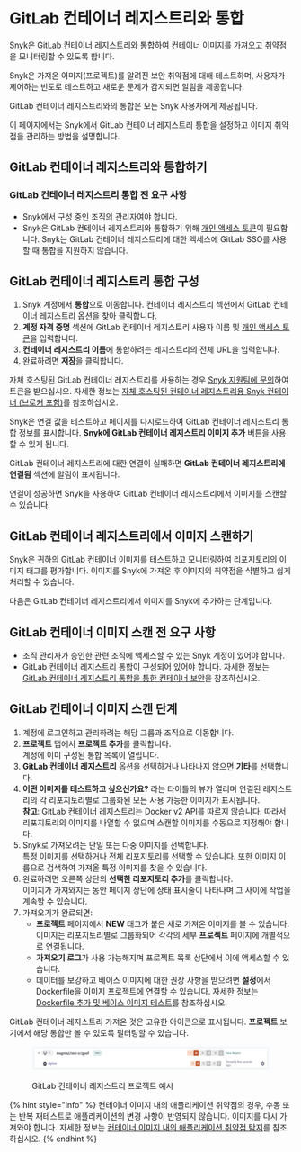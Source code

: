 # GitLab 컨테이너 레지스트리와 통합

Snyk은 GitLab 컨테이너 레지스트리와 통합하여 컨테이너 이미지를 가져오고 취약점을 모니터링할 수 있도록 합니다.

Snyk은 가져온 이미지(프로젝트)를 알려진 보안 취약점에 대해 테스트하며, 사용자가 제어하는 빈도로 테스트하고 새로운 문제가 감지되면 알림을 제공합니다.

GitLab 컨테이너 레지스트리와의 통합은 모든 Snyk 사용자에게 제공됩니다.

이 페이지에서는 Snyk에서 GitLab 컨테이너 레지스트리 통합을 설정하고 이미지 취약점을 관리하는 방법을 설명합니다.

## GitLab 컨테이너 레지스트리와 통합하기

### **GitLab 컨테이너 레지스트리 통합 전 요구 사항**

* Snyk에서 구성 중인 조직의 관리자여야 합니다.
* Snyk은 GitLab 컨테이너 레지스트리와 통합하기 위해 [개인 액세스 토큰](https://docs.gitlab.com/ee/user/profile/personal_access_tokens.html)이 필요합니다. Snyk는 GitLab 컨테이너 레지스트리에 대한 액세스에 GitLab SSO를 사용할 때 통합을 지원하지 않습니다.

## **GitLab 컨테이너 레지스트리 통합 구성**

1. Snyk 계정에서 **통합**으로 이동합니다. 컨테이너 레지스트리 섹션에서 GitLab 컨테이너 레지스트리 옵션을 찾아 클릭합니다.
2. **계정 자격 증명** 섹션에 GitLab 컨테이너 레지스트리 사용자 이름 및 [개인 액세스 토큰](https://docs.gitlab.com/ee/user/profile/personal_access_tokens.html)을 입력합니다.
3. **컨테이너 레지스트리 이름**에 통합하려는 레지스트리의 전체 URL을 입력합니다.
4. 완료하려면 **저장**을 클릭합니다.

자체 호스팅된 GitLab 컨테이너 레지스트리를 사용하는 경우 [Snyk 지원팀에 문의](https://support.snyk.io/)하여 토큰을 받으십시오. 자세한 정보는 [자체 호스팅된 컨테이너 레지스트리용 Snyk 컨테이너 (브로커 포함)](../../../enterprise-setup/snyk-broker/snyk-broker-container-registry-agent/integrate-with-self-hosted-container-registries-broker.md)를 참조하십시오.

Snyk은 연결 값을 테스트하고 페이지를 다시로드하여 GitLab 컨테이너 레지스트리 통합 정보를 표시합니다. **Snyk에 GitLab 컨테이너 레지스트리 이미지 추가** 버튼을 사용할 수 있게 됩니다.

GitLab 컨테이너 레지스트리에 대한 연결이 실패하면 **GitLab 컨테이너 레지스트리에 연결됨** 섹션에 알림이 표시됩니다.

연결이 성공하면 Snyk을 사용하여 GitLab 컨테이너 레지스트리에서 이미지를 스캔할 수 있습니다.

## GitLab 컨테이너 레지스트리에서 이미지 스캔하기

Snyk은 귀하의 GitLab 컨테이너 이미지를 테스트하고 모니터링하여 리포지토리의 이미지 태그를 평가합니다. 이미지를 Snyk에 가져온 후 이미지의 취약점을 식별하고 쉽게 처리할 수 있습니다.

다음은 GitLab 컨테이너 레지스트리에서 이미지를 Snyk에 추가하는 단계입니다.

## **GitLab 컨테이너 이미지 스캔 전 요구 사항**

* 조직 관리자가 승인한 관련 조직에 액세스할 수 있는 Snyk 계정이 있어야 합니다.
* GitLab 컨테이너 레지스트리 통합이 구성되어 있어야 합니다. 자세한 정보는 [GitLab 컨테이너 레지스트리 통합을 통한 컨테이너 보안](https://docs.snyk.io/snyk-container/image-scanning-library/gitlab-container-registry-image-scanning/container-security-with-gitlab-container-registry-integration)을 참조하십시오.

## **GitLab 컨테이너 이미지 스캔 단계**

1. 계정에 로그인하고 관리하려는 해당 그룹과 조직으로 이동합니다.
2. **프로젝트** 탭에서 **프로젝트 추가**를 클릭합니다.\
   계정에 이미 구성된 통합 목록이 열립니다.
3. **GitLab 컨테이너 레지스트리** 옵션을 선택하거나 나타나지 않으면 **기타**를 선택합니다.
4. **어떤 이미지를 테스트하고 싶으신가요?** 라는 타이틀의 뷰가 열리며 연결된 레지스트리의 각 리포지토리별로 그룹화된 모든 사용 가능한 이미지가 표시됩니다.\
   **참고**: GitLab 컨테이너 레지스트리는 Docker v2 API를 따르지 않습니다. 따라서 리포지토리의 이미지를 나열할 수 없으며 스캔할 이미지를 수동으로 지정해야 합니다.
5. Snyk로 가져오려는 단일 또는 다중 이미지를 선택합니다.\
   특정 이미지를 선택하거나 전체 리포지토리를 선택할 수 있습니다. 또한 이미지 이름으로 검색하여 가져올 특정 이미지를 찾을 수 있습니다.
6. 완료하려면 오른쪽 상단의 **선택한 리포지토리 추가**를 클릭합니다.\
   이미지가 가져와지는 동안 페이지 상단에 상태 표시줄이 나타나며 그 사이에 작업을 계속할 수 있습니다.
7. 가져오기가 완료되면:
   * **프로젝트** 페이지에서 **NEW** 태그가 붙은 새로 가져온 이미지를 볼 수 있습니다. 이미지는 리포지토리별로 그룹화되어 각각의 세부 **프로젝트** 페이지에 개별적으로 연결됩니다.
   * **가져오기 로그**가 사용 가능해지며 프로젝트 목록 상단에서 이에 액세스할 수 있습니다.
   * 데이터를 보강하고 베이스 이미지에 대한 권장 사항을 받으려면 **설정**에서 Dockerfile을 이미지 프로젝트에 연결할 수 있습니다. 자세한 정보는 [Dockerfile 추가 및 베이스 이미지 테스트](../scan-your-dockerfile/detect-vulnerable-base-images-from-your-dockerfile.md)를 참조하십시오.

GitLab 컨테이너 레지스트리 가져온 것은 고유한 아이콘으로 표시됩니다. **프로젝트** 보기에서 해당 통합만 볼 수 있도록 필터링할 수 있습니다.

<figure><img src="../../../.gitbook/assets/mceclip0-14-.png" alt=""><figcaption><p>GitLab 컨테이너 레지스트리 프로젝트 예시</p></figcaption></figure>

{% hint style="info" %}
컨테이너 이미지 내의 애플리케이션 취약점의 경우, 수동 또는 반복 재테스트로 애플리케이션의 변경 사항이 반영되지 않습니다. 이미지를 다시 가져와야 합니다. 자세한 정보는 [컨테이너 이미지 내의 애플리케이션 취약점 탐지](../use-snyk-container/detect-application-vulnerabilities-in-container-images.md)를 참조하십시오.
{% endhint %}
